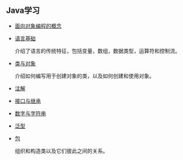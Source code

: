 ## Java学习

- [面向对象编程的概念](OOPConcepts)

- [语言基础](LanguageBasics)

  介绍了语言的传统特征，包括变量，数组，数据类型，运算符和控制流。
- [类与对象](ClassesAndObjects)

  介绍如何编写用于创建对象的类，以及如何创建和使用对象。
- [注解](Annotations)

- [接口与继承](InterfacesAndInheritances)

- [数字与字符串](NumbersAndStrings)

- [泛型](Generics)

- [包](Packages)

  组织和构造类以及它们彼此之间的关系。
